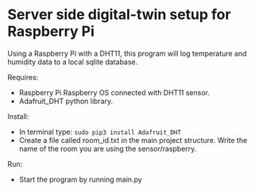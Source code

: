 # Server side digital-twin setup for Raspberry Pi 

Using a Raspberry Pi with a DHT11, this program will log temperature and humidity data to a local sqlite database.

Requires:
- Raspberry Pi Raspberry OS connected with DHT11 sensor.
- Adafruit_DHT python library. 

Install: 
- In terminal type: `sudo pip3 install Adafruit_DHT`
- Create a file called room_id.txt in the main project structure. Write the name of the room you are using the sensor/raspberry. 

Run:
- Start the program by running main.py